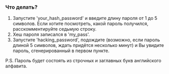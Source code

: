### Что делать?
1. Запустите 'your_hash_password' и введите длину пароля от 1 до 5 символов. Если хотите посмотреть, какой пароль получился, расскомментируйте седьмую строку.
2. Хеш пароля записался в 'my_pass'.
3. Запустите 'hacking_password', подождите (возможно, если пароль длиной 5 символов, ждать придётся несколько минут) и Вы увидите пароль, сгенерированный в первом пункте.

P.S. Пароль будет состоять из строчных и заглавных букв английского алфавита.
